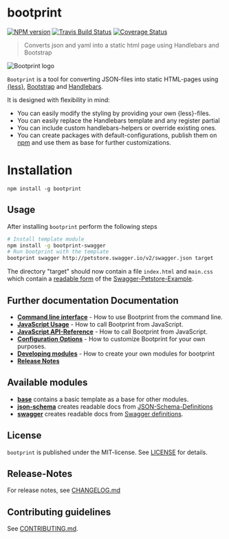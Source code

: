 # bootprint 

[![NPM version](https://badge.fury.io/js/bootprint.svg)](http://badge.fury.io/js/bootprint)
     [![Travis Build Status](https://travis-ci.org/bootprint/bootprint.svg?branch=master)](https://travis-ci.org/bootprint/bootprint)
   [![Coverage Status](https://img.shields.io/coveralls/bootprint/bootprint.svg)](https://coveralls.io/r/bootprint/bootprint)


> Converts json and yaml into a static html page using Handlebars and Bootstrap

![Bootprint logo](http://nknapp.github.io/bootprint/img/bootprint.svg)

`Bootprint` is a tool for converting JSON-files into static HTML-pages using [{less}](http://lesscss.org),
[Bootstrap](http://getbootstrap.com) and [Handlebars](http://handlebarsjs.com).

It is designed with flexibility in mind:

* You can easily modify the styling by providing your own {less}-files.
* You can easily replace the Handlebars template and any register partial
* You can include custom handlebars-helpers or override existing ones.
* You can create packages with default-configurations, publish them on [npm](http://npmjs.org)
and use them as base for further customizations.

# Installation

```
npm install -g bootprint
```

## Usage

After installing `bootprint` perform the following steps

```bash
# Install template module
npm install -g bootprint-swagger
# Run bootprint with the template
bootprint swagger http://petstore.swagger.io/v2/swagger.json target
```

The directory "target" should now contain a file `index.html` and `main.css` which contain a [readable
form](http://petstore.swagger.io.bp.knappi.org/v2/swagger.json) of the [Swagger-Petstore-Example](http://petstore.swagger.io/).

## Further documentation Documentation

* **[Command line interface](doc/cli.md)** - How to use Bootprint from the command line.
* **[JavaScript Usage](doc/js.md)** - How to call Bootprint from JavaScript.
* **[JavaScript API-Reference](doc/api.md)** - How to call Bootprint from JavaScript.
* **[Configuration Options](doc/config.md)** - How to customize Bootprint for your own purposes.
* **[Developing modules](doc/modules.md)** - How to create your own modules for bootprint
* **[Release Notes](CHANGELOG.md)**

## Available modules

* **[base](https://npmjs.org/package/bootprint-base)** contains a basic template
as a base for other modules.
* **[json-schema](https://npmjs.org/package/bootprint-json-schema)** creates readable docs from
[JSON-Schema-Definitions](http://www.json-schema.org)
* **[swagger](https://npmjs.org/package/bootprint-swagger)** creates readable docs from
[Swagger definitions](http://swagger.io).



## License

`bootprint` is published under the MIT-license. 
See [LICENSE](LICENSE) for details.

## Release-Notes
 
For release notes, see [CHANGELOG.md](CHANGELOG.md)
 
## Contributing guidelines

See [CONTRIBUTING.md](CONTRIBUTING.md).
